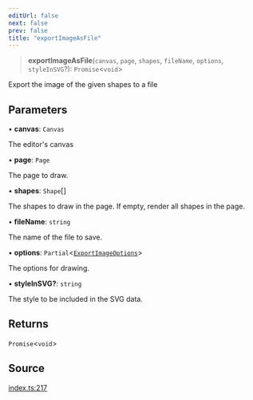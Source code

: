 ```yaml
---
editUrl: false
next: false
prev: false
title: "exportImageAsFile"
---
```


> **exportImageAsFile**(`canvas`, `page`, `shapes`, `fileName`, `options`, `styleInSVG`?): `Promise`\<`void`\>

Export the image of the given shapes to a file

## Parameters

• **canvas**: `Canvas`

The editor's canvas

• **page**: `Page`

The page to draw.

• **shapes**: `Shape`[]

The shapes to draw in the page. If empty, render all shapes in the page.

• **fileName**: `string`

The name of the file to save.

• **options**: `Partial`\<[`ExportImageOptions`](/api-export/type-aliases/exportimageoptions/)\>

The options for drawing.

• **styleInSVG?**: `string`

The style to be included in the SVG data.

## Returns

`Promise`\<`void`\>

## Source

[index.ts:217](https://github.com/dgmjs/dgmjs/blob/main/packages/export/src/index.ts#L217)
